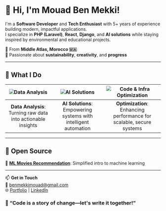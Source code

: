 # 👋 Hi, I'm Mouad Ben Mekki!  

I'm a **Software Developer** and **Tech Enthusiast** with 5+ years of experience building modern, impactful applications.  
I specialize in **PHP (Laravel)**, **React**, **Django**, and **AI solutions** while staying inspired by environmental and educational projects.  

🔹 From **Middle Atlas, Morocco 🇲🇦**  
🔹 Passionate about **sustainability**, **creativity**, and **progress**  

---

## 💼 What I Do  

| ![Data Analysis](https://cdn-icons-png.flaticon.com/512/3090/3090011.png) | ![AI Solutions](https://cdn-icons-png.flaticon.com/512/5278/5278402.png) | ![Code & Infra Optimization](https://cdn-icons-png.flaticon.com/512/9850/9850812.png) |
|:------------------------------------------------------------------------:|:-----------------------------------------------------------------------:|:-----------------------------------------------------------------------------------------------:|
| **Data Analysis**: Turning raw data into actionable insights             | **AI Solutions**: Empowering systems with intelligent automation       | **Optimization**: Enhancing performance for scalable, secure systems                          |

---

## 🌱 Open Source  

🔗 **[ML Movies Recommendation](https://github.com/BenMekkiMouad/movies-recommendation-system)**: Simplified intro to machine learning  

---

📫 **Get in Touch**  
📧 [benmekkimouad@gmail.com](mailto:benmekkimouad@gmail.com)  
🌐 [Portfolio](https://benmekkimouad.vercel.app) | [LinkedIn](https://www.linkedin.com/in/mouad-ben-mekki)  

### 🚀 “Code is a story of change—let's write it together!”
